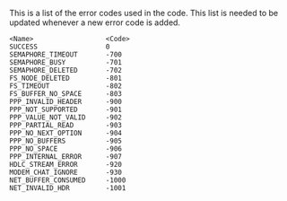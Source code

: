 This is a list of the error codes used in the code.
This list is needed to be updated whenever a new error code is added.

    <Name>                  <Code>
    SUCCESS                 0
    SEMAPHORE_TIMEOUT       -700
    SEMAPHORE_BUSY          -701
    SEMAPHORE_DELETED       -702
    FS_NODE_DELETED         -801
    FS_TIMEOUT              -802
    FS_BUFFER_NO_SPACE      -803
    PPP_INVALID_HEADER      -900
    PPP_NOT_SUPPORTED       -901
    PPP_VALUE_NOT_VALID     -902
    PPP_PARTIAL_READ        -903
    PPP_NO_NEXT_OPTION      -904
    PPP_NO_BUFFERS          -905
    PPP_NO_SPACE            -906
    PPP_INTERNAL_ERROR      -907
    HDLC_STREAM_ERROR       -920
    MODEM_CHAT_IGNORE       -930
    NET_BUFFER_CONSUMED     -1000
    NET_INVALID_HDR         -1001
